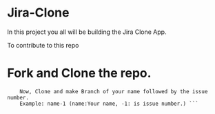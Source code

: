 # Jira-Clone
In this project you all will be building the Jira Clone App.


To contribute to this repo 
# Fork and Clone the repo.
``` Click on the Top Right Corner of the Repo to Fork it and the repo will get added to your github account.
    Now, Clone and make Branch of your name followed by the issue number.
    Example: name-1 (name:Your name, -1: is issue number.) ```
